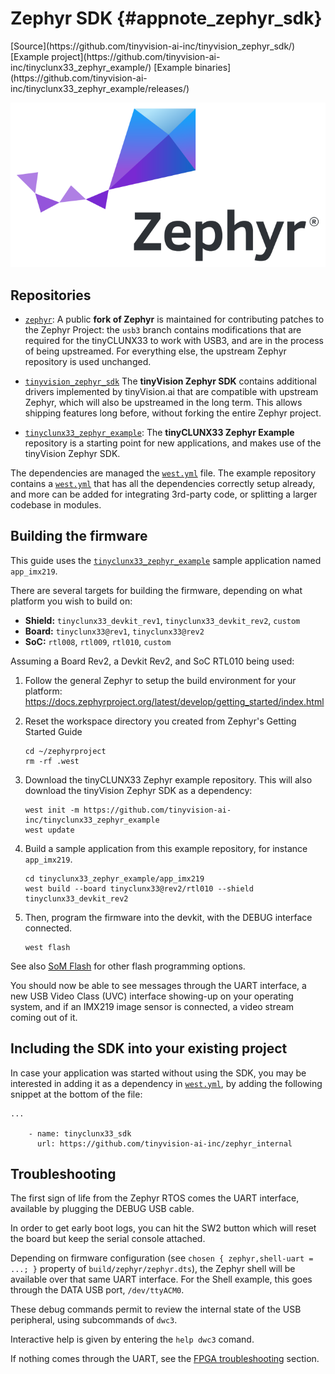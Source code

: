 # Zephyr SDK {#appnote_zephyr_sdk}

<div class="grid">
[Source](https://github.com/tinyvision-ai-inc/tinyvision_zephyr_sdk/)
[Example project](https://github.com/tinyvision-ai-inc/tinyclunx33_zephyr_example/)
[Example binaries](https://github.com/tinyvision-ai-inc/tinyclunx33_zephyr_example/releases/)
</div>

![](images/zephyr.png)


## Repositories

- [`zephyr`](https://github.com/tinyvision-ai-inc/zephyr):
  A public **fork of Zephyr** is maintained for contributing patches to the Zephyr Project: the
  `usb3` branch contains modifications that are required for the tinyCLUNX33 to work with USB3,
  and are in the process of being upstreamed.
  For everything else, the upstream Zephyr repository is used unchanged.

- [`tinyvision_zephyr_sdk`](https://github.com/tinyvision-ai-inc/tinyvision_zephyr_sdk)
  The **tinyVision Zephyr SDK** contains additional drivers implemented by tinyVision.ai
  that are compatible with upstream Zephyr, which will also be upstreamed in the long term.
  This allows shipping features long before, without forking the entire Zephyr project.

- [`tinyclunx33_zephyr_example`](https://github.com/tinyvision-ai-inc/tinyclunx33_zephyr_example):
  The **tinyCLUNX33 Zephyr Example** repository is a starting point for new applications,
  and  makes use of the tinyVision Zephyr SDK.

The dependencies are managed the
[`west.yml`](https://github.com/tinyvision-ai-inc/tinyclunx33_zephyr_example/blob/main/west.yml)
file.
The example repository contains a
[`west.yml`](https://github.com/tinyvision-ai-inc/tinyclunx33_zephyr_example/blob/main/west.yml)
that has all the dependencies correctly setup already,
and more can be added for integrating 3rd-party code, or splitting a larger codebase in modules.


## Building the firmware

This guide uses the
[`tinyclunx33_zephyr_example`](https://github.com/tinyvision-ai-inc/tinyclunx33_zephyr_example)
sample application named `app_imx219`.

There are several targets for building the firmware, depending on what platform you wish to build on:

* **Shield:** `tinyclunx33_devkit_rev1`, `tinyclunx33_devkit_rev2`, `custom`
* **Board:** `tinyclunx33@rev1`, `tinyclunx33@rev2`
* **SoC:** `rtl008`, `rtl009`, `rtl010`, `custom`

Assuming a Board Rev2, a Devkit Rev2, and SoC RTL010 being used:

1. Follow the general Zephyr to setup the build environment for your platform:
   <https://docs.zephyrproject.org/latest/develop/getting_started/index.html>

2. Reset the workspace directory you created from Zephyr's Getting Started Guide
   ```
   cd ~/zephyrproject
   rm -rf .west
   ```

3. Download the tinyCLUNX33 Zephyr example repository.
   This will also download the tinyVision Zephyr SDK as a dependency:
   ```
   west init -m https://github.com/tinyvision-ai-inc/tinyclunx33_zephyr_example
   west update
   ```

4. Build a sample application from this example repository, for instance `app_imx219`.
   ```
   cd tinyclunx33_zephyr_example/app_imx219
   west build --board tinyclunx33@rev2/rtl010 --shield tinyclunx33_devkit_rev2
   ```

5. Then, program the firmware into the devkit, with the DEBUG interface connected.
   ```
   west flash
   ```

See also [SoM Flash](som_flash.md) for other flash programming options.

You should now be able to see messages through the UART interface,
a new USB Video Class (UVC) interface showing-up on your operating system,
and if an IMX219 image sensor is connected, a video stream coming out of it.


## Including the SDK into your existing project

In case your application was started without using the SDK, you may be interested in adding it as a dependency in
[`west.yml`](https://github.com/tinyvision-ai-inc/tinyclunx33_zephyr_example/blob/main/west.yml),
by adding the following snippet at the bottom of the file:

```
...

    - name: tinyclunx33_sdk
      url: https://github.com/tinyvision-ai-inc/zephyr_internal
```


## Troubleshooting

The first sign of life from the Zephyr RTOS comes the UART interface, available by plugging the DEBUG USB cable.

In order to get early boot logs, you can hit the SW2 button which will reset the board but keep the serial console attached.

Depending on firmware configuration (see `chosen { zephyr,shell-uart = ...; }` property of `build/zephyr/zephyr.dts`),
the Zephyr shell will be available over that same UART interface.
For the Shell example, this goes through the DATA USB port, `/dev/ttyACM0`.

These debug commands permit to review the internal state of the USB peripheral, using subcommands of `dwc3`.

Interactive help is given by entering the `help dwc3` comand.

If nothing comes through the UART, see the
[FPGA troubleshooting](https://tinyclunx33.tinyvision.ai/som_fpga.html#autotoc_md67)
section.
